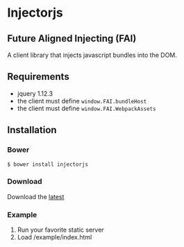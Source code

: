# Injectorjs

## Future Aligned Injecting (FAI)

A client library that injects javascript bundles into the DOM.

## Requirements

- jquery 1.12.3
- the client must define `window.FAI.bundleHost`
- the client must define `window.FAI.WebpackAssets`

## Installation

### Bower

```
$ bower install injectorjs
```

### Download

Download the [latest](https://github.com/cnnlabs/injectorjs/archive/master.zip)

### Example

1. Run your favorite static server
2. Load /example/index.html
